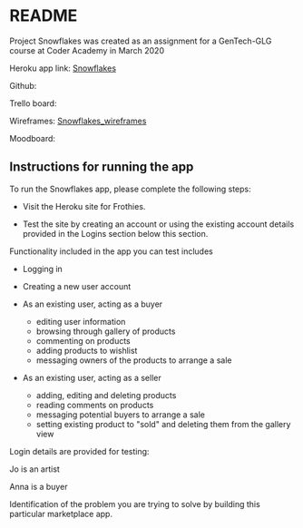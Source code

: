 # README

Project Snowflakes was created as an assignment for a GenTech-GLG course at Coder Academy in March 2020

Heroku app link: [Snowflakes](http://intense-beach-26117.herokuapp.com/)

Github:

Trello board:

Wireframes: [Snowflakes_wireframes](https://ninjamock.com/s/KKKJWGx)

Moodboard:

## Instructions for running the app

To run the Snowflakes app, please complete the following steps:

- Visit the Heroku site for Frothies.

- Test the site by creating an account or using the existing account details provided in the Logins section below this section.

Functionality included in the app you can test includes

- Logging in
- Creating a new user account
- As an existing user, acting as a buyer

    * editing user information
    * browsing through gallery of products
    * commenting on products
    * adding products to wishlist
    * messaging owners of the products to arrange a sale

- As an existing user, acting as a seller

    * adding, editing and deleting products
    * reading comments on products
    * messaging potential buyers to arrange a sale
    * setting existing product to "sold" and deleting them from the gallery view


Login details are provided for testing:




Jo is an artist

Anna is a buyer


Identification of the problem you are trying to solve by building this particular marketplace app.










